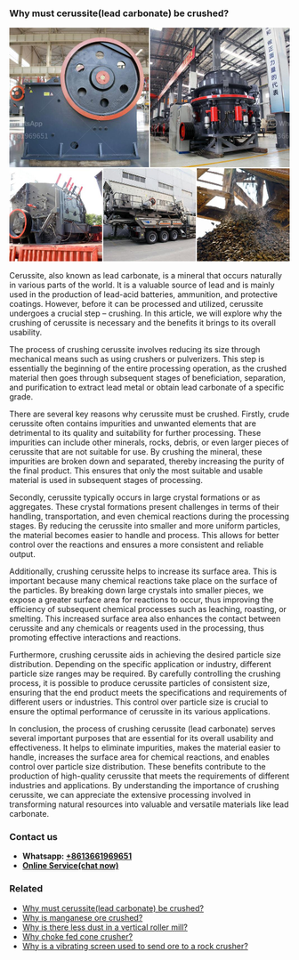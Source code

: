 <h3>Why must cerussite(lead carbonate) be crushed?</h3><img src='1701742506.jpg' alt=''><p>Cerussite, also known as lead carbonate, is a mineral that occurs naturally in various parts of the world. It is a valuable source of lead and is mainly used in the production of lead-acid batteries, ammunition, and protective coatings. However, before it can be processed and utilized, cerussite undergoes a crucial step – crushing. In this article, we will explore why the crushing of cerussite is necessary and the benefits it brings to its overall usability.</p><p>The process of crushing cerussite involves reducing its size through mechanical means such as using crushers or pulverizers. This step is essentially the beginning of the entire processing operation, as the crushed material then goes through subsequent stages of beneficiation, separation, and purification to extract lead metal or obtain lead carbonate of a specific grade.</p><p>There are several key reasons why cerussite must be crushed. Firstly, crude cerussite often contains impurities and unwanted elements that are detrimental to its quality and suitability for further processing. These impurities can include other minerals, rocks, debris, or even larger pieces of cerussite that are not suitable for use. By crushing the mineral, these impurities are broken down and separated, thereby increasing the purity of the final product. This ensures that only the most suitable and usable material is used in subsequent stages of processing.</p><p>Secondly, cerussite typically occurs in large crystal formations or as aggregates. These crystal formations present challenges in terms of their handling, transportation, and even chemical reactions during the processing stages. By reducing the cerussite into smaller and more uniform particles, the material becomes easier to handle and process. This allows for better control over the reactions and ensures a more consistent and reliable output.</p><p>Additionally, crushing cerussite helps to increase its surface area. This is important because many chemical reactions take place on the surface of the particles. By breaking down large crystals into smaller pieces, we expose a greater surface area for reactions to occur, thus improving the efficiency of subsequent chemical processes such as leaching, roasting, or smelting. This increased surface area also enhances the contact between cerussite and any chemicals or reagents used in the processing, thus promoting effective interactions and reactions.</p><p>Furthermore, crushing cerussite aids in achieving the desired particle size distribution. Depending on the specific application or industry, different particle size ranges may be required. By carefully controlling the crushing process, it is possible to produce cerussite particles of consistent size, ensuring that the end product meets the specifications and requirements of different users or industries. This control over particle size is crucial to ensure the optimal performance of cerussite in its various applications.</p><p>In conclusion, the process of crushing cerussite (lead carbonate) serves several important purposes that are essential for its overall usability and effectiveness. It helps to eliminate impurities, makes the material easier to handle, increases the surface area for chemical reactions, and enables control over particle size distribution. These benefits contribute to the production of high-quality cerussite that meets the requirements of different industries and applications. By understanding the importance of crushing cerussite, we can appreciate the extensive processing involved in transforming natural resources into valuable and versatile materials like lead carbonate.</p><h3>Contact us</h3><ul><li><strong>Whatsapp:&nbsp;<a href="https://wa.me/8613661969651">+8613661969651</a></strong></li><li><a href="https://swt.shibang-china.com/?git&amp;zhl&amp;Why must cerussitelead carbonate be crushed"><strong>Online Service(chat now)</strong></a></li></ul><h3>Related</h3><ul><li><a href='Why must cerussitelead carbonate be crushed.md'>Why must cerussite(lead carbonate) be crushed?</a></li><li><a href='Why is manganese ore crushed.md'>Why is manganese ore crushed?</a></li><li><a href='Why is there less dust in a vertical roller mill.md'>Why is there less dust in a vertical roller mill?</a></li><li><a href='Why choke fed cone crusher.md'>Why choke fed cone crusher?</a></li><li><a href='Why is a vibrating screen used to send ore to a rock crusher.md'>Why is a vibrating screen used to send ore to a rock crusher?</a></li></ul>